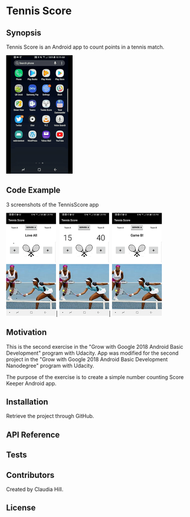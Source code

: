 # Tennis Score

## Synopsis

Tennis Score is an Android app to count points in a tennis match.

![Animated Tennis Score app](readme_assets/tennis_animated.gif)

## Code Example

3 screenshots of the TennisScore app

![Beginning Screen](https://github.com/hillc255/TennisScore/blob/master/app/src/main/res/drawable/readme1.png)|
![Tennis score in progress](https://github.com/hillc255/TennisScore/blob/master/app/src/main/res/drawable/readme2.png)|
![Tennis score game](https://github.com/hillc255/TennisScore/blob/master/app/src/main/res/drawable/readme3.png)

## Motivation

This is the second exercise in the "Grow with Google 2018 Android Basic Development" program with Udacity. 
App was modified for the second project in the "Grow with Google 2018 Android Basic Development Nanodegree" program with Udacity.  

The purpose of the exercise is to create a simple number counting Score Keeper Android app.

## Installation

Retrieve the project through GitHub.

## API Reference

## Tests

## Contributors

Created by Claudia Hill.

## License

